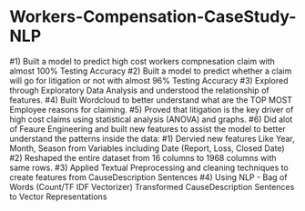 # Workers-Compensation-CaseStudy-NLP

#1) Built a model to predict high cost workers compnesation claim with almost 100% Testing Accuracy
#2) Built a model to predict whether a claim will go for litigation or not with almost 96% Testing Accuracy
#3) Explored through Exploratory Data Analysis and understood the relationship of features.
#4) Built Wordcloud to better understand what are the TOP MOST Employee reasons for claiming.
#5) Proved that litigation is the key driver of high cost claims using statistical analysis (ANOVA) and graphs.
#6) Did alot of Feaure Engineering and built new features to assist the model to better understand the patterns inside the data:
    #1) Dervied new features Like Year, Month, Season from Variables including Date (Report, Loss, Closed Date)
    #2) Reshaped the entire dataset from 16 columns to 1968 columns with same rows.
    #3) Applied Textual Preprocessing and cleaning techniques to create features from CauseDescription Sentences
    #4) Using NLP - Bag of Words (Count/TF IDF Vectorizer) Transformed CauseDescription Sentences to Vector Representations
